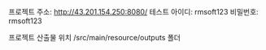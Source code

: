 프로젝트 주소: http://43.201.154.250:8080/
테스트 아이디: rmsoft123 비밀번호: rmsoft123

프로젝트 산출물 위치 /src/main/resource/outputs 폴더
